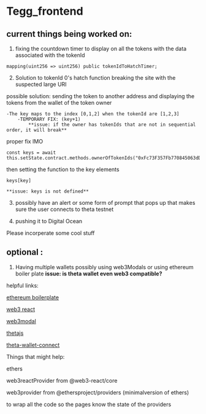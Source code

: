 # Tegg_frontend

## current things being worked on:

1. fixing the countdown timer to display on all the tokens with the data associated with the tokenId
```
mapping(uint256 => uint256) public tokenIdToHatchTimer;
```


2. Solution to tokenId 0's hatch function breaking the site with the suspected large URI

possible solution: sending the token to another address and displaying the tokens from the wallet of the token owner
    
    -The key maps to the index [0,1,2] when the tokenId are [1,2,3]
        -TEMPORARY FIX: (key+1)
            **issue: if the owner has tokenIds that are not in sequential order, it will break**

proper fix IMO
```
const keys = await this.setState.contract.methods.ownerOfTokenIds("0xFc73F357Fb770845063dD42104A6F167fF3aE433").call()
```
 then setting the function to the key elements
 ```
 keys[key]
 ```
    **issue: keys is not defined**


3. possibly have an alert or some form of prompt that pops up that makes sure the user connects to theta testnet

4. pushing it to Digital Ocean


Please incorperate some cool stuff

## optional :

1. Having multiple wallets possibly using web3Modals or using ethereum boiler plate
    **issue: is theta wallet even web3 compatible?**

helpful links:

[ethereum boilerplate](https://github.com/mattjaf/ethereum-boilerplate)

[web3 react](https://github.com/mattjaf/web3-react)

[web3modal](https://github.com/mattjaf/web3modal)

[thetajs](https://docs.thetatoken.org/docs/theta-js-sdk-getting-started)

[theta-wallet-connect](https://docs.thetatoken.org/docs/browser-extension-wallet-developer-guide)

Things that might help:

ethers

web3reactProvider from @web3-react/core

web3provider from @ethersproject/providers (minimalversion of ethers)

to wrap all the code so the pages know the state of the providers





